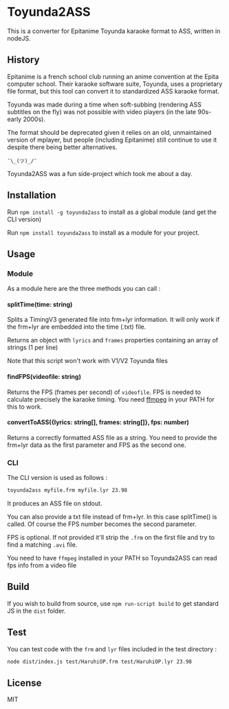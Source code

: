 # Toyunda2ASS

This is a converter for Epitanime Toyunda karaoke format to ASS, written in nodeJS.

## History

Epitanime is a french school club running an anime convention at the Epita computer school.  Their karaoke software suite, Toyunda, uses a proprietary file format, but this tool can convert it to standardized ASS karaoke format.

Toyunda was made during a time when soft-subbing (rendering ASS subtitles on the fly) was not possible with video players (in the late 90s-early 2000s).

The format should be deprecated given it relies on an old, unmaintained version of mplayer, but people (including Epitanime) still continue to use it despite there being better alternatives.

`¯\_(ツ)_/¯`

Toyunda2ASS was a fun side-project which took me about a day.

## Installation

Run `npm install -g toyunda2ass` to install as a global module (and get the CLI version)

Run `npm install toyunda2ass` to install as a module for your project.

## Usage

### Module

As a module here are the three methods you can call :

#### splitTime(time: string)

Splits a TimingV3 generated file into frm+lyr information. It will only work if the frm+lyr are embedded into the time (.txt) file.

Returns an object with `lyrics` and `frames` properties containing an array of strings (1 per line)

Note that this script won't work with V1/V2 Toyunda files

#### findFPS(videofile: string)

Returns the FPS (frames per second) of `videofile`. FPS is needed to calculate precisely the karaoke timing. You need [ffmpeg](http://ffmpeg.org) in your PATH for this to work.

#### convertToASS({lyrics: string[], frames: string[]}, fps: number)

Returns a correctly formatted ASS file as a string. You need to provide the frm+lyr data as the first parameter and FPS as the second one.

### CLI

The CLI version is used as follows :

```sh
toyunda2ass myfile.frm myfile.lyr 23.98
```

It produces an ASS file on stdout.

You can also provide a txt file instead of frm+lyr. In this case splitTime() is called. Of course the FPS number becomes the second parameter.

FPS is optional. If not provided it'll strip the `.frm` on the first file and try to find a matching `.avi` file. 

You need to have `ffmpeg` installed in your PATH so Toyunda2ASS can read fps info from a video file

## Build

If you wish to build from source, use `npm run-script build` to get standard JS in the `dist` folder.

## Test

You can test code with the `frm` and `lyr` files included in the test directory :

```sh
node dist/index.js test/HaruhiOP.frm test/HaruhiOP.lyr 23.98
```

## License

MIT
